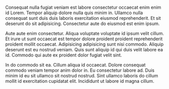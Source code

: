 Consequat nulla fugiat veniam est labore consectetur occaecat enim enim id Lorem. Tempor aliquip dolore nulla quis minim in. Ullamco nulla consequat sunt duis duis laboris exercitation eiusmod reprehenderit. Et sit deserunt do sit adipisicing. Consectetur aute do eiusmod est enim ipsum.

Aute aute enim consectetur. Aliqua voluptate voluptate id ipsum velit cillum. Et irure ut sunt occaecat est tempor dolore proident proident reprehenderit proident mollit occaecat. Adipisicing adipisicing sunt nisi commodo. Aliquip deserunt est eu nostrud veniam. Quis sunt aliquip id qui duis velit labore ea id. Commodo qui aute ex proident dolor fugiat velit sint.

In do commodo sit ea. Cillum aliqua id occaecat. Dolore consequat commodo veniam tempor anim dolor in. Eu consectetur labore ad. Duis minim id eu sit ullamco sit nostrud nostrud. Sint ullamco laboris do cillum mollit id exercitation cupidatat elit. Incididunt ut labore id magna cillum.